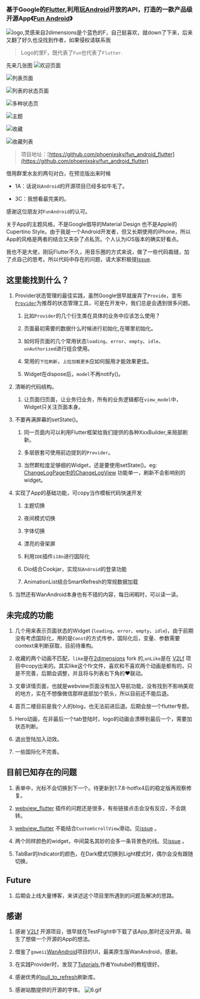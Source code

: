 ### 基于Google的[Flutter](https://flutter.dev),利用[玩Android](https://wanandroid.com/)开放的API，打造的一款产品级开源App《[Fun Android](https://github.com/phoenixsky/fun_android_flutter)》

![logo,灵感来自2dimensions是个蓝色的F，自己挺喜欢，就down了下来，后来又翻了好久也没找到作者，如果侵权请联系我](https://upload-images.jianshu.io/upload_images/581515-f3a4b2e4392e63bf.png?imageMogr2/auto-orient/strip%7CimageView2/2/w/500) 

> Logo的里F，既代表了`Fun`也代表了`Flutter`.

先来几张图
![欢迎页面](https://upload-images.jianshu.io/upload_images/581515-45787a41ac243df7.gif?imageMogr2/auto-orient/strip)

![列表页面](https://upload-images.jianshu.io/upload_images/581515-9cb4e37f8b83674d.gif?imageMogr2/auto-orient/strip)

![列表的状态页面](https://upload-images.jianshu.io/upload_images/581515-1a5737bb73e57016.gif?imageMogr2/auto-orient/strip)

![多种状态页](https://upload-images.jianshu.io/upload_images/581515-f7f8ecf6af689445.gif?imageMogr2/auto-orient/strip)

![主题](https://upload-images.jianshu.io/upload_images/581515-c7a1f77dc9b32a13.gif?imageMogr2/auto-orient/strip)

![收藏](https://upload-images.jianshu.io/upload_images/581515-dd11e514735dab7c.gif?imageMogr2/auto-orient/strip)

![收藏列表](https://upload-images.jianshu.io/upload_images/581515-b74c4d9f33f5ebcc.gif?imageMogr2/auto-orient/strip)



> 项目地址：[https://github.com/phoenixsky/fun_android_flutter](https://github.com/phoenixsky/fun_android_flutter)


借用群里水友的两句对白，在预览版出来时候

*   1A：话说`玩Android`的开源项目已经多如牛毛了。

*   3C：我想看最完美的。

感谢这位朋友对`FunAndroid`的认可。

关于App的主题风格，不是Google倡导的Material Design 也不是Apple的Cupertino Style。由于我是一个Android开发者，但又长期使用的iPhone，所以App的风格是两者的结合又夹杂了点私货。个人认为iOS版本的确实好看点。

我也不是大佬，刚玩Flutter不久，用音乐圈的方式来说，做了一些代码裁缝，加了点自己的思考。所以代码中存在的问题，请大家积极提[Issue](https://github.com/phoenixsky/fun_android_flutter/issues).

## 这里能找到什么？

1.  Provider状态管理的最佳实践，虽然Google很早就废弃了`Provide`，宣布[`Provider`](https://github.com/rrousselGit/provider)为推荐的状态管理工具，可是在开发中，我们总是会遇到很多问题。

    1.  比如`Provider`的几个衍生类在具体的业务中应该怎么使用？

    2.  页面最初需要的数据什么时候进行初始化,在哪里初始化。

    3.  如何将页面的几个常用状态`loading`、`error`、`empty`、`idle`、`unAuthorized`进行组合使用。

    4.  常用的`下拉刷新`，`上拉加载更多`应如何服用才能效果更佳。

    5.  Widget在dispose后，`model`不再notify()。

2.  清晰的代码结构。

    1.  让页面归页面，让业务归业务，所有的业务逻辑都在`view_model`中，Widget只关注页面本身。

3.  不要再满屏幕的setState()。

    1.  同一页面内可以利用Flutter框架给我们提供的各种XxxBuilder,来局部刷新。

    2.  多层嵌套可使用前边提到的`Provider`。

    3.  当然颗粒度足够细的Widget，还是要使用setState()。eg: [ChangeLogPage中的ChangeLogView](https://github.com/phoenixsky/fun_android_flutter/blob/6b4167c5f540b0c656c97ac8fe71a861601649d2/lib/ui/page/change_log_page.dart) 功能单一，刷新不会影响别的widget。

4.  实现了App的基础功能，可copy当作模板代码快速开发

    1.  主题切换

    2.  夜间模式切换

    3.  字体切换

    4.  漂亮的骨架屏

    5.  利用`IDE`插件`i18n`进行国际化

    6.  Dio结合Cookjar，实现`玩Android`的登录功能

    7.  AnimationList结合SmartRefresh的常规数据加载

5.  当然还有WanAndroid本身也有不错的内容，每日闲暇时，可以读一读。

## 未完成的功能

1.  几个用来表示页面状态的Widget (`loading`、`error`、`empty`、`idle`)，由于前期没有考虑国际化，用的是`Const`的方式传参，国际化后，变量、参数需要context来判断获取，目前待重构。

2.  收藏的两个动画不匹配，`like`是在[2dimensions](https://www.2dimensions.com/a/Ramzi/files/flare/like-heart/previewl) fork 的,`unLike`是在 [V2](https://github.com/w4mxl/V2LF)[Lf](https://github.com/w4mxl/V2LF)[](https://github.com/w4mxl/V2LF) 项目中copy出来的。其实like这个flr文件，喜欢和不喜欢两个动画是都有的，只是不完善，后期会调整，并且将与列表右下角的♥联动。

3.  文章详情页面，也就是webview页面没有加入导航功能，没有找到不影响美观的地方，实在不想像微信那样底部加个箭头，所以目前还不能后退。

4.  首页二楼目前是我个人的blog，也无法前进后退。后期会放一个flutter专题。

5.  Hero动画，在非最后一个tab登陆时，logo的动画会漂移到最后一个，需要加状态判断。

6.  退出登陆加入动效。

7.  一些国际化不完善。

## 目前已知存在的问题

1.  表单中，光标不会切换到下一个。待更新到1.7.8-hotfix4后的稳定版再观察修复。

2.  [webview_flutter](https://pub.dev/packages/webview_flutter) 插件的问题还是很多，有些链接点击会没有反应，不会跳转。

3.  [webview_flutter](https://pub.dev/packages/webview_flutter) 不能结合`CustomScrollView`滑动。见[issue](https://github.com/flutter/flutter/issues/31243#issuecomment-521564216) 。

4.  两个同样颜色的widget，中间莫名其妙的会多一条背景色的线。见[issue](https://github.com/flutter/flutter/issues/14288) 。

5.  TabBar的Indicator的颜色，在Dark模式切换到Light模式时，偶尔会没有跟随切换。

## Future

1.  后期会上线大量博客，来讲述这个项目里所遇到的问题及解决的思路。

## 感谢

1.  感谢 [V2Lf](https://github.com/w4mxl/V2LF) 开源项目，很早就在TestFlight中下载了该App,那时还没开源。萌生了想做一个开源的App的想法。

2.  借鉴了`goweii`[WanAndroid](https://github.com/goweii/WanAndroid)项目的UI，最美原生版WanAndroid，感谢。

3.  在实践Provider时，发现了[Tutorials](https://github.com/FilledStacks/flutter-tutorials),作者Youtube的教程很好。

4.  感谢优秀的[pull_to_refresh](https://pub.dev/packages/pull_to_refresh)刷新库。

5.  感谢站酷提供的开源的字体。
![6.gif](https://upload-images.jianshu.io/upload_images/581515-8edb21b4c5826b38.gif?imageMogr2/auto-orient/strip)
